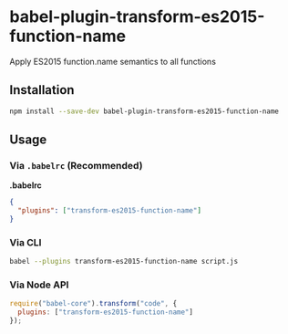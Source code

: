 # babel-plugin-transform-es2015-function-name

Apply ES2015 function.name semantics to all functions

## Installation

```sh
npm install --save-dev babel-plugin-transform-es2015-function-name
```

## Usage

### Via `.babelrc` (Recommended)

**.babelrc**

```json
{
  "plugins": ["transform-es2015-function-name"]
}
```

### Via CLI

```sh
babel --plugins transform-es2015-function-name script.js
```

### Via Node API

```javascript
require("babel-core").transform("code", {
  plugins: ["transform-es2015-function-name"]
});
```
